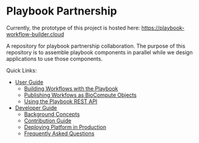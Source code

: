 # Playbook Partnership

Currently, the prototype of this project is hosted here: <https://playbook-workflow-builder.cloud>

A repository for playbook partnership collaboration. The purpose of this repository is to assemble playbook components in parallel while we design applications to use those components.

Quick Links:
- [User Guide](./docs/user/index.md)
  - [Building Workflows with the Playbook](./docs/user/workflows.md)
  - [Publishing Workfows as BioCompute Objects](./docs/user/biocompute.md)
  - [Using the Playbook REST API](./docs/user/api.md)
- [Developer Guide](./docs/index.md)
  - [Background Concepts](./docs/background.md)
  - [Contribution Guide](./docs/contributions.md)
  - [Deploying Platform in Production](./docs/production.md)
  - [Frequently Asked Questions](./docs/faq.md)
